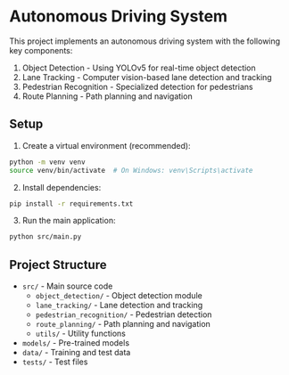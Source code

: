 # Autonomous Driving System

This project implements an autonomous driving system with the following key components:

1. Object Detection - Using YOLOv5 for real-time object detection
2. Lane Tracking - Computer vision-based lane detection and tracking
3. Pedestrian Recognition - Specialized detection for pedestrians
4. Route Planning - Path planning and navigation

## Setup

1. Create a virtual environment (recommended):
```bash
python -m venv venv
source venv/bin/activate  # On Windows: venv\Scripts\activate
```

2. Install dependencies:
```bash
pip install -r requirements.txt
```

3. Run the main application:
```bash
python src/main.py
```

## Project Structure

- `src/` - Main source code
  - `object_detection/` - Object detection module
  - `lane_tracking/` - Lane detection and tracking
  - `pedestrian_recognition/` - Pedestrian detection
  - `route_planning/` - Path planning and navigation
  - `utils/` - Utility functions
- `models/` - Pre-trained models
- `data/` - Training and test data
- `tests/` - Test files 